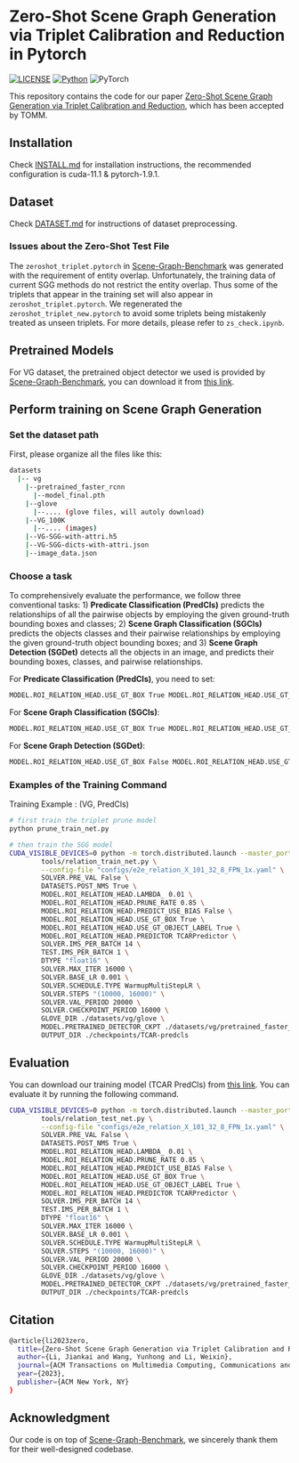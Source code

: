 # Zero-Shot Scene Graph Generation via Triplet Calibration and Reduction in Pytorch

[![LICENSE](https://img.shields.io/badge/license-MIT-green)](https://github.com/dongxingning/SHA_GCL_for_SGG/blob/master/LICENSE)
[![Python](https://img.shields.io/badge/python-3.7-blue.svg)](https://www.python.org/)
![PyTorch](https://img.shields.io/badge/pytorch-1.9.1-%237732a8)

This repository contains the code for our paper [Zero-Shot Scene Graph Generation via Triplet Calibration and Reduction](https://arxiv.org/abs/2309.03542), which has been accepted by TOMM.

## Installation

Check [INSTALL.md](INSTALL.md) for installation instructions, the recommended configuration is cuda-11.1 & pytorch-1.9.1.  

## Dataset

Check [DATASET.md](DATASET.md) for instructions of dataset preprocessing.

### Issues about the Zero-Shot Test File

The `zeroshot_triplet.pytorch` in  [Scene-Graph-Benchmark](https://github.com/KaihuaTang/Scene-Graph-Benchmark.pytorch) was generated with the requirement of entity overlap. Unfortunately, the training data of current SGG methods do not restrict the entity overlap. Thus some of the triplets that appear in the training set will also appear in `zeroshot_triplet.pytorch`. We regenerated the `zeroshot_triplet_new.pytorch` to avoid some triplets being mistakenly treated as unseen triplets. For more details, please refer to `zs_check.ipynb`.

## Pretrained Models

For VG dataset, the pretrained object detector we used is provided by [Scene-Graph-Benchmark](https://github.com/KaihuaTang/Scene-Graph-Benchmark.pytorch), you can download it from [this link](https://1drv.ms/u/s!AjK8-t5JiDT1kxT9s3JwIpoGz4cA?e=usU6TR).

## Perform training on Scene Graph Generation

### Set the dataset path

First, please organize all the files like this:
```bash
datasets
  |-- vg
    |--pretrained_faster_rcnn
      |--model_final.pth     
    |--glove
      |--.... (glove files, will autoly download)
    |--VG_100K
      |--.... (images)
    |--VG-SGG-with-attri.h5 
    |--VG-SGG-dicts-with-attri.json
    |--image_data.json    
```

### Choose a task

To comprehensively evaluate the performance, we follow three conventional tasks: 1) **Predicate Classification (PredCls)** predicts the relationships of all the pairwise objects by employing the given ground-truth bounding boxes and classes; 2) **Scene Graph Classification (SGCls)** predicts the objects classes and their pairwise relationships by employing the given ground-truth object bounding boxes; and 3) **Scene Graph Detection (SGDet)** detects all the objects in an image, and predicts their bounding boxes, classes, and pairwise relationships.

For **Predicate Classification (PredCls)**, you need to set:
``` bash
MODEL.ROI_RELATION_HEAD.USE_GT_BOX True MODEL.ROI_RELATION_HEAD.USE_GT_OBJECT_LABEL True
```
For **Scene Graph Classification (SGCls)**:
``` bash
MODEL.ROI_RELATION_HEAD.USE_GT_BOX True MODEL.ROI_RELATION_HEAD.USE_GT_OBJECT_LABEL False
```
For **Scene Graph Detection (SGDet)**:
``` bash
MODEL.ROI_RELATION_HEAD.USE_GT_BOX False MODEL.ROI_RELATION_HEAD.USE_GT_OBJECT_LABEL False
```

### Examples of the Training Command
Training Example : (VG, PredCls)
```bash
# first train the triplet prune model
python prune_train_net.py

# then train the SGG model
CUDA_VISIBLE_DEVICES=0 python -m torch.distributed.launch --master_port 10006 --nproc_per_node=1 \
        tools/relation_train_net.py \
        --config-file "configs/e2e_relation_X_101_32_8_FPN_1x.yaml" \
        SOLVER.PRE_VAL False \
        DATASETS.POST_NMS True \
        MODEL.ROI_RELATION_HEAD.LAMBDA_ 0.01 \
        MODEL.ROI_RELATION_HEAD.PRUNE_RATE 0.85 \
        MODEL.ROI_RELATION_HEAD.PREDICT_USE_BIAS False \
        MODEL.ROI_RELATION_HEAD.USE_GT_BOX True \
        MODEL.ROI_RELATION_HEAD.USE_GT_OBJECT_LABEL True \
        MODEL.ROI_RELATION_HEAD.PREDICTOR TCARPredictor \
        SOLVER.IMS_PER_BATCH 14 \
        TEST.IMS_PER_BATCH 1 \
        DTYPE "float16" \
        SOLVER.MAX_ITER 16000 \
        SOLVER.BASE_LR 0.001 \
        SOLVER.SCHEDULE.TYPE WarmupMultiStepLR \
        SOLVER.STEPS "(10000, 16000)" \
        SOLVER.VAL_PERIOD 20000 \
        SOLVER.CHECKPOINT_PERIOD 16000 \
        GLOVE_DIR ./datasets/vg/glove \
        MODEL.PRETRAINED_DETECTOR_CKPT ./datasets/vg/pretrained_faster_rcnn/model_final.pth \
        OUTPUT_DIR ./checkpoints/TCAR-predcls
```

## Evaluation

You can download our training model (TCAR PredCls) from [this link]([model_0016000.pth](https://1drv.ms/u/s!ArKjY2KidZWMjllNo_dDESSb5J_K?e=lV71oJ)). You can evaluate it by running the following command.

```bash
CUDA_VISIBLE_DEVICES=0 python -m torch.distributed.launch --master_port 10006 --nproc_per_node=1 \
        tools/relation_test_net.py \
        --config-file "configs/e2e_relation_X_101_32_8_FPN_1x.yaml" \
        SOLVER.PRE_VAL False \
        DATASETS.POST_NMS True \
        MODEL.ROI_RELATION_HEAD.LAMBDA_ 0.01 \
        MODEL.ROI_RELATION_HEAD.PRUNE_RATE 0.85 \
        MODEL.ROI_RELATION_HEAD.PREDICT_USE_BIAS False \
        MODEL.ROI_RELATION_HEAD.USE_GT_BOX True \
        MODEL.ROI_RELATION_HEAD.USE_GT_OBJECT_LABEL True \
        MODEL.ROI_RELATION_HEAD.PREDICTOR TCARPredictor \
        SOLVER.IMS_PER_BATCH 14 \
        TEST.IMS_PER_BATCH 1 \
        DTYPE "float16" \
        SOLVER.MAX_ITER 16000 \
        SOLVER.BASE_LR 0.001 \
        SOLVER.SCHEDULE.TYPE WarmupMultiStepLR \
        SOLVER.STEPS "(10000, 16000)" \
        SOLVER.VAL_PERIOD 20000 \
        SOLVER.CHECKPOINT_PERIOD 16000 \
        GLOVE_DIR ./datasets/vg/glove \
        MODEL.PRETRAINED_DETECTOR_CKPT ./datasets/vg/pretrained_faster_rcnn/model_final.pth \
        OUTPUT_DIR ./checkpoints/TCAR-predcls
```

## Citation

```bash
@article{li2023zero,
  title={Zero-Shot Scene Graph Generation via Triplet Calibration and Reduction},
  author={Li, Jiankai and Wang, Yunhong and Li, Weixin},
  journal={ACM Transactions on Multimedia Computing, Communications and Applications},
  year={2023},
  publisher={ACM New York, NY}
}
```

## Acknowledgment

Our code is on top of [Scene-Graph-Benchmark](https://github.com/KaihuaTang/Scene-Graph-Benchmark.pytorch), we sincerely thank them for their well-designed codebase.
